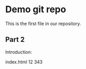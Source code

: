 # Demo git repo

This is the first file in our repository.

## Part 2
Introduction:

index.html
12 343
